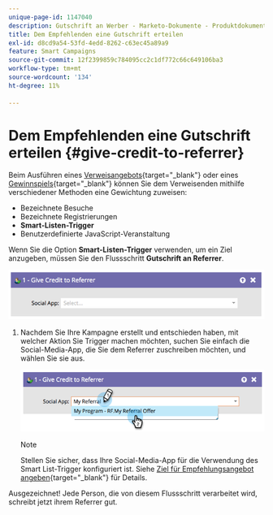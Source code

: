 ```yaml
---
unique-page-id: 1147040
description: Gutschrift an Werber - Marketo-Dokumente - Produktdokumentation
title: Dem Empfehlenden eine Gutschrift erteilen
exl-id: d8cd9a54-53fd-4edd-8262-c63ec45a89a9
feature: Smart Campaigns
source-git-commit: 12f2399859c784095cc2c1df772c66c649106ba3
workflow-type: tm+mt
source-wordcount: '134'
ht-degree: 11%

---
```


# Dem Empfehlenden eine Gutschrift erteilen {#give-credit-to-referrer}

Beim Ausführen eines [Verweisangebots](/help/marketo/product-docs/demand-generation/social/referral-offers/create-a-referral-offer.md){target="_blank"} oder eines [Gewinnspiels](/help/marketo/product-docs/demand-generation/social/sweepstakes/create-sweepstakes.md){target="_blank"} können Sie dem Verweisenden mithilfe verschiedener Methoden eine Gewichtung zuweisen:

* Bezeichnete Besuche
* Bezeichnete Registrierungen
* **Smart-Listen-Trigger**
* Benutzerdefinierte JavaScript-Veranstaltung

Wenn Sie die Option **Smart-Listen-Trigger** verwenden, um ein Ziel anzugeben, müssen Sie den Flussschritt **Gutschrift an Referrer**.

![](assets/give-credit-to-referrer-1.png)

1. Nachdem Sie Ihre Kampagne erstellt und entschieden haben, mit welcher Aktion Sie Trigger machen möchten, suchen Sie einfach die Social-Media-App, die Sie dem Referrer zuschreiben möchten, und wählen Sie sie aus.

   ![](assets/give-credit-to-referrer-2.png)

   >[!NOTE]
   >
   >Stellen Sie sicher, dass Ihre Social-Media-App für die Verwendung des Smart List-Trigger konfiguriert ist. Siehe [Ziel für Empfehlungsangebot angeben](/help/marketo/product-docs/demand-generation/social/referral-offers/specify-goal-for-referral-offer.md){target="_blank"} für Details.

Ausgezeichnet! Jede Person, die von diesem Flussschritt verarbeitet wird, schreibt jetzt ihrem Referrer gut.
